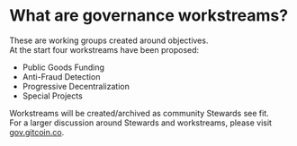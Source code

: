# What are governance workstreams?

These are working groups created around objectives.\
At the start four workstreams have been proposed:

* Public Goods Funding
* Anti-Fraud Detection
* Progressive Decentralization
* Special Projects

Workstreams will be created/archived as community Stewards see fit.\
For a larger discussion around Stewards and workstreams, please visit [gov.gitcoin.co](http://gov.gitcoin.co).
